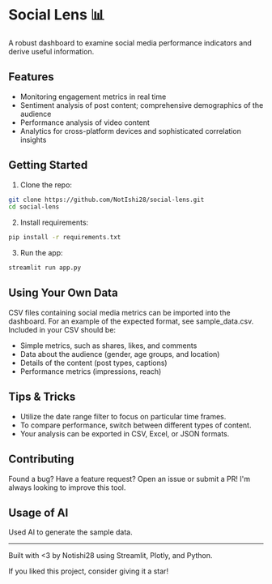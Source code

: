 # Social Lens 📊

A robust dashboard to examine social media performance indicators and derive useful information.

## Features

- Monitoring engagement metrics in real time
- Sentiment analysis of post content; comprehensive demographics of the audience
- Performance analysis of video content
- Analytics for cross-platform devices and sophisticated correlation insights

## Getting Started

1. Clone the repo:
```bash
git clone https://github.com/NotIshi28/social-lens.git
cd social-lens
```

2. Install requirements:
```bash
pip install -r requirements.txt
```

3. Run the app:
```bash
streamlit run app.py
```

## Using Your Own Data
CSV files containing social media metrics can be imported into the dashboard. For an example of the expected format, see sample_data.csv. Included in your CSV should be:

- Simple metrics, such as shares, likes, and comments
- Data about the audience (gender, age groups, and location)
- Details of the content (post types, captions)
- Performance metrics (impressions, reach)

## Tips & Tricks
- Utilize the date range filter to focus on particular time frames.
- To compare performance, switch between different types of content.
- Your analysis can be exported in CSV, Excel, or JSON formats.

## Contributing
Found a bug? Have a feature request? Open an issue or submit a PR! I'm always looking to improve this tool.

## Usage of AI
Used AI to generate the sample data.
________________________________________________________________

Built with <3 by Notishi28 using Streamlit, Plotly, and Python. 

If you liked this project, consider giving it a star!